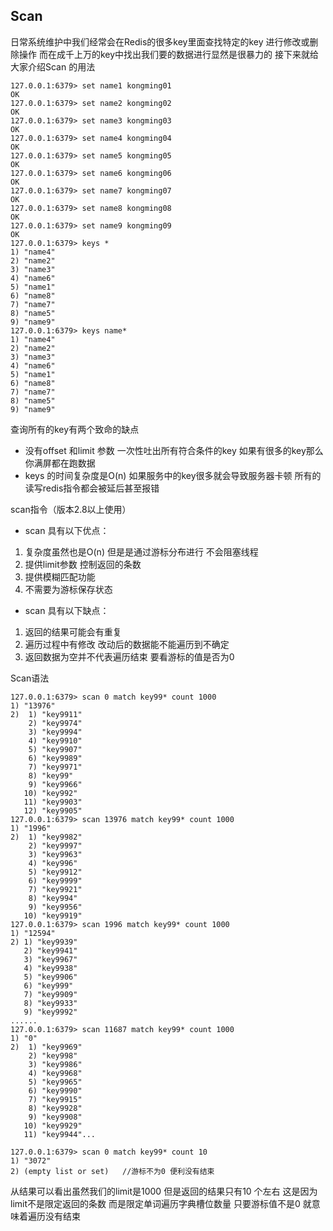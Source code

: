 ## Scan
日常系统维护中我们经常会在Redis的很多key里面查找特定的key 进行修改或删除操作
而在成千上万的key中找出我们要的数据进行显然是很暴力的
接下来就给大家介绍Scan 的用法

```
127.0.0.1:6379> set name1 kongming01
OK
127.0.0.1:6379> set name2 kongming02
OK
127.0.0.1:6379> set name3 kongming03
OK
127.0.0.1:6379> set name4 kongming04
OK
127.0.0.1:6379> set name5 kongming05
OK
127.0.0.1:6379> set name6 kongming06
OK
127.0.0.1:6379> set name7 kongming07
OK
127.0.0.1:6379> set name8 kongming08
OK
127.0.0.1:6379> set name9 kongming09
OK
127.0.0.1:6379> keys *
1) "name4"
2) "name2"
3) "name3"
4) "name6"
5) "name1"
6) "name8"
7) "name7"
8) "name5"
9) "name9"
127.0.0.1:6379> keys name*
1) "name4"
2) "name2"
3) "name3"
4) "name6"
5) "name1"
6) "name8"
7) "name7"
8) "name5"
9) "name9"

```
查询所有的key有两个致命的缺点
* 没有offset 和limit 参数 一次性吐出所有符合条件的key 如果有很多的key那么你满屏都在跑数据
* keys 的时间复杂度是O(n) 如果服务中的key很多就会导致服务器卡顿 所有的读写redis指令都会被延后甚至报错

scan指令（版本2.8以上使用）

* scan 具有以下优点：
1. 复杂度虽然也是O(n) 但是是通过游标分布进行 不会阻塞线程
2. 提供limit参数 控制返回的条数
3. 提供模糊匹配功能
4. 不需要为游标保存状态

* scan 具有以下缺点：
1. 返回的结果可能会有重复
2. 遍历过程中有修改 改动后的数据能不能遍历到不确定
3. 返回数据为空并不代表遍历结束 要看游标的值是否为0

Scan语法

```
127.0.0.1:6379> scan 0 match key99* count 1000
1) "13976"
2)  1) "key9911"
    2) "key9974"
    3) "key9994"
    4) "key9910"
    5) "key9907"
    6) "key9989"
    7) "key9971"
    8) "key99"
    9) "key9966"
   10) "key992"
   11) "key9903"
   12) "key9905"
127.0.0.1:6379> scan 13976 match key99* count 1000
1) "1996"
2)  1) "key9982"
    2) "key9997"
    3) "key9963"
    4) "key996"
    5) "key9912"
    6) "key9999"
    7) "key9921"
    8) "key994"
    9) "key9956"
   10) "key9919"
127.0.0.1:6379> scan 1996 match key99* count 1000
1) "12594"
2) 1) "key9939"
   2) "key9941"
   3) "key9967"
   4) "key9938"
   5) "key9906"
   6) "key999"
   7) "key9909"
   8) "key9933"
   9) "key9992"
......
127.0.0.1:6379> scan 11687 match key99* count 1000
1) "0"
2)  1) "key9969"
    2) "key998"
    3) "key9986"
    4) "key9968"
    5) "key9965"
    6) "key9990"
    7) "key9915"
    8) "key9928"
    9) "key9908"
   10) "key9929"
   11) "key9944"...
```
```
127.0.0.1:6379> scan 0 match key99* count 10
1) "3072"
2) (empty list or set)   //游标不为0 便利没有结束
```
从结果可以看出虽然我们的limit是1000 但是返回的结果只有10 个左右
这是因为limit不是限定返回的条数 而是限定单词遍历字典槽位数量
只要游标值不是0 就意味着遍历没有结束
